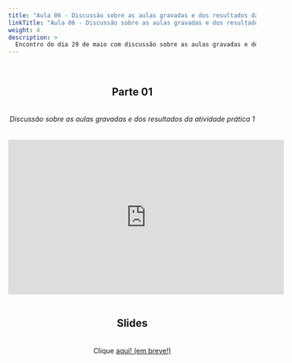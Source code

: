 ```yaml
---
title: "Aula 06 - Discussão sobre as aulas gravadas e dos resultados da atividade prática 1. Orientações sobre a atividade prática 2"
linkTitle: "Aula 06 - Discussão sobre as aulas gravadas e dos resultados da atividade prática 1. Orientações sobre a atividade prática 2"
weight: 4
description: >
  Encontro do dia 29 de maio com discussão sobre as aulas gravadas e dos resultados da atividade prática 1. Orientações sobre a atividade prática 2.
---
```


<br>
<div align="center">
<h2>Parte 01</h2>
<br>
<i>Discussão sobre as aulas gravadas e dos resultados da atividade prática 1</i>
<br><br><br>
<iframe width="560" height="315" src="https://www.youtube.com/embed/noLhyT_5zrE" frameborder="0" allow="accelerometer; autoplay; clipboard-write; encrypted-media; gyroscope; picture-in-picture" allowfullscreen></iframe>
<br><br>

<h2>Slides</h2>
<br>
Clique <a href="https://github.com/desirrepetters/gstreinamentoeconsultoria/raw/master/userguide/content/pt-br/2024_01/aulas/slides/aula_01.pdf">aqui! (em breve!)</a>
</div>